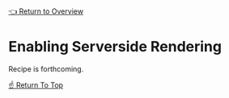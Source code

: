 <!--ONE-DOCS-HIDE start-->
[👈 Return to Overview](./README.md)
<!--ONE-DOCS-HIDE end-->

# Enabling Serverside Rendering

Recipe is forthcoming.

[☝️ Return To Top](#enabling-serverside-rendering)
